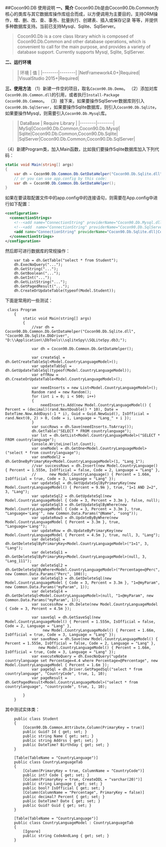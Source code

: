 ##Cocon90.DB 使用说明
**一、简介**
   Cocon90.Db是由Cocon90.Db.Common为核心的类库与其它数据库操作库组合而成，以方便调用为主要目的，支持ORM操作，增、删、改、查、事务、批量执行、创建表、插入或保存记录 等等，并提供多种数据库支持。当前已支持Mysql、Sqlite、SqlServer。
>Cocon90.Db is a core class library which is composed of Cocon90.Db.Common and other database operations, which is convenient to call for the main purpose, and provides a variety of database support. Currently supports Mysql, Sqlite, SqlServer.

**二、运行环境**

>| 环境 | 值 |
|--------|--------|
|NetFramework4.0+|Required|
|VisualStudio 2015+|Required|

**三、使用方法**
（1）新建一件空的项目，取名`Cocon90.Db.Demo`。
（2）添加对库`Cocon90.Db.Common.dll`的引用，或者执行`Install-Package Cocon90.Db.Common`。
（3）接下来，如果要操作SqlServer数据库则引入`Cocon90.Db.SqlServer`，如果要操作Sqlite数据库，则引入`Cocon90.Db.Sqlite`，如果要操作Mysql，则需要引入`Cocon90.Db.Mysql`库。
>| DataBase | Require Library |
|--------|--------|
|MySql|Cocon90.Db.Common,Cocon90.Db.Mysql|
|Sqlite|Cocon90.Db.Common,Cocon90.Db.Sqlite|
|SqlServer|Cocon90.Db.Common,Cocon90.Db.SqlServer|

（4）新建Program类，加入Main函数，比如我们要操作Sqlite数据库加入下列代码：
```C#
static void Main(string[] args)
{
 	var dh = Cocon90.Db.Common.Db.GetDataHelper("Cocon90.Db.Sqlite.dll", "Cocon90.Db.Sqlite.DbDriver", "D:\\mysqlite.db;");
    // or you can use app.config by this code:
    var dh = Cocon90.Db.Common.Db.GetDataHelper();
}
```
如果在要读取配置文件中的app.config中的连接语句，则需要在App.config中进行如下配置：

```xml
<configuration>
  <connectionStrings>
    <!--<add name="ConnectionString" providerName="Cocon90.Db.Mysql.dll|Cocon90.Db.Mysql.DbDriver" connectionString="Server=127.0.0.1;Port=3306;Database=world;Uid=root;Pwd=123456;"/>-->
    <!--<add  name="ConnectionString" providerName="Cocon90.Db.SqlServer.dll|Cocon90.Db.SqlServer.DbDriver" connectionString="Server=127.0.0.1;Database=world;Uid=sa;Pwd=123456;"/>-->
    <add name="ConnectionString" providerName="Cocon90.Db.Sqlite.dll|Cocon90.Db.Sqlite.DbDriver" connectionString="Data Source=D:\Application\DbTools\sqliteSpy\SQLiteSpy.db3;"/>
  </connectionStrings>
</configuration>
```
然后即可进行数据库的常规操作：
```
    var tab = dh.GetTable("select * from Student");
    dh.ExecNoQuery("...");
    dh.GetString("...");
    dh.GetBoolean("...");
    dh.GetInt("...");
    dh.GetListString("...");
    dh.GetPagedResult("...");
    dh.CreateOrUpdateTable(typeof(Model.Student));
```

下面是常用的一些测试：
```
 class Program
    {
        static void Main(string[] args)
        {
            //var dh = Cocon90.Db.Common.Db.GetDataHelper("Cocon90.Db.Sqlite.dll", "Cocon90.Db.Sqlite.DbDriver", "D:\\Application\\DbTools\\sqliteSpy\\SQLiteSpy.db3;");

            var dh = Cocon90.Db.Common.Db.GetDataHelper();

            var createSql = dh.GetCreateTableSql<Model.CountryLanguageModel>();
            var updateTabSql = dh.GetUpdateTableSql(typeof(Model.CountryLanguageModel));
            var effRow = dh.CreateOrUpdateTable<Model.CountryLanguageModel>();

            var needInserts = new List<Model.CountryLanguageModel>();
            Random rand = new Random();
            for (int i = 0; i < 500; i++)
            {
                needInserts.Add(new Model.CountryLanguageModel() { Percent = (decimal)(rand.NextDouble() * 10), Date = DateTime.Now.AddDays(-1 * i), Guid = Guid.NewGuid(), IsOfficial = rand.Next(0, 2) > 0, Code = i, Language = "Lang_" + i });
            }
            var succRows = dh.Save(needInserts.ToArray());
            dh.GetTable("SELECT * FROM countrylanguage");
            var lst = dh.GetList<Model.CountryLanguageModel>("SELECT * FROM countrylanguage");
            Console.WriteLine(lst.Count);
            var oneModel = dh.GetOne<Model.CountryLanguageModel>("select * from countrylanguage");
            var oneModel2 = dh.GetOneByPrimaryKey<Model.CountryLanguageModel>(1, "Lang_1");
            //var successRows = dh.Insert(new Model.CountryLanguage() { Percent = 1.555m, IsOfficial = false, Code = 2, Language = "Lang" },
            //      new Model.CountryLanguage() { Percent = 1.66m, IsOfficial = true, Code = 3, Language = "Lang" });
            var updateSql = dh.GetUpdateSqlByPrimaryKey(new Model.CountryLanguageModel() { Percent = 9.9m }, true, "1=1 AND 2=2", 3, "Lang");
            var updateSql2 = dh.GetUpdateSql(new Model.CountryLanguageModel { Code = 3, Percent = 3.3m }, false, null);
            var updateSql3 = dh.GetUpdateSqlByWhere(new Model.CountryLanguageModel { Code = 3, Percent = 3.3m }, true, "Language='Lang'", new Common.Data.Params("@Name", "song"));
            var updateRow3 = dh.UpdateByByWhere(new Model.CountryLanguageModel { Percent = 3.3m }, true, "Language='Lang'");
            var updateRow = dh.UpdateByPrimaryKey(new Model.CountryLanguageModel { Percent = 4.5m }, true, null, 3, "Lang");
            var deleteSql = dh.GetDeleteSqlByPrimaryKey<Model.CountryLanguageModel>("1=1", 3, "Lang");
            var deleteSql1 = dh.GetDeleteSqlByPrimaryKey<Model.CountryLanguageModel>(null, 3, "Lang_111");
            var deleteSql2 = dh.GetDeleteSqlByWhere<Model.CountryLanguageModel>("Percentage=@Perc", new Common.Data.Params("Perc", 100));
            var deleteSql3 = dh.GetDeleteSql(new Model.CountryLanguageModel { Code = 3, Percent = 3.3m }, "1=@myParam", new Common.Data.Params("myParam", 1));
            var deleteSql4 = dh.GetDeleteSql<Model.CountryLanguageModel>(null, "1=@myParam", new Common.Data.Params("myParam", 1));
            var successRow = dh.Delete(new Model.CountryLanguageModel { Code = 3, Percent = 4.5m });

            var saveSql = dh.GetSaveSql(new Model.CountryLanguageModel() { Percent = 1.555m, IsOfficial = false, Code = 2, Language = "Lang" },
                 new Model.CountryLanguageModel() { Percent = 1.66m, IsOfficial = true, Code = 3, Language = "Lang" });
            var saveRows = dh.Save(new Model.CountryLanguageModel() { Percent = 1.555m, IsOfficial = false, Code = 2, Language = "Lang" },
               new Model.CountryLanguageModel() { Percent = 1.66m, IsOfficial = true, Code = 3, Language = "Lang" });
            var executeNoQuery = dh.ExecNoQuery("update countrylanguage set Percentage=4.4 where Percentage=@Percentage", new Model.CountryLanguageModel { Percent = 1.6m });
            var pageSql = dh.Driver.GetPagedSql("select * from countrylanguage", "CountryCode", true, 1, 10);
            var pageResult = dh.GetPagedResult<Model.CountryLanguageModel>("select * from countrylanguage", "countrycode", true, 1, 10);

        }
    }
```

其中测试实体类：
```
    public class Student
    {
        [Cocon90.Db.Common.Attribute.Column(PrimaryKey = true)]
        public Guid? Id { get; set; }
        public string Name { get; set; }
        public string Addrss { get; set; }
        public DateTime? Birthday { get; set; }
    }
```
```
    [Table(TableName = "CountryLanguage")]
    public class CountryLanguageTab
    {
        [Column(PrimaryKey = true, ColumnName = "CountryCode")]
        public int? Code { get; set; }
        [Column(PrimaryKey = true, CreateDDL = "varchar(20)")]
        public string Language { get; set; }
        public bool? IsOfficial { get; set; }
        [Column(ColumnName = "Percentage", PrimaryKey = false)]
        public decimal? Percent { get; set; }
        public DateTime? Date { get; set; }
        public Guid? Guid { get; set; }
    }

    [Table(TableName = "CountryLanguage")]
    public class CountryLanguageModel : CountryLanguageTab
    {
        [Ignore]
        public string CodeAndLang { get; set; }
    }
```
